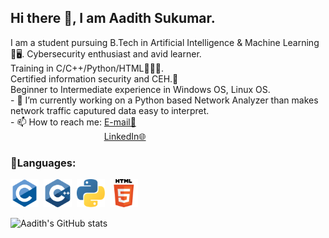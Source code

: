 ## Hi there 👋, I am Aadith Sukumar.

I am a student pursuing B.Tech in Artificial Intelligence & Machine Learning 🧠🖥️. Cybersecurity enthusiast and avid learner. </br>Training in C/C++/Python/HTML👨🏽‍💻. 
</br>Certified information security and CEH.🔐
</br>Beginner to Intermediate experience in Windows OS, Linux OS. 
</br>- 🔭 I’m currently working on a Python based Network Analyzer than makes network traffic caputured data easy to interpret.
</br>- 📫 How to reach me: <a href="mailto:saadith2002@gmail.com">E-mail📧</a> </br> &nbsp;&nbsp;&nbsp;&nbsp;&nbsp;&nbsp;&nbsp;&nbsp;&nbsp;&nbsp;&nbsp;&nbsp;&nbsp;&nbsp;&nbsp;&nbsp;&nbsp;&nbsp;&nbsp;&nbsp;&nbsp;&nbsp;&nbsp;&nbsp;&nbsp;&nbsp;&nbsp;&nbsp;&nbsp;&nbsp;&nbsp;&nbsp;&nbsp;&nbsp;&nbsp;&nbsp;&nbsp;&nbsp;<a href="https://www.linkedin.com/in/aadith-sukumar/">LinkedIn🌐</a>

### 📖Languages:
<a href="https://www.cprogramming.com" target="_blank"><img src="/Assets/c.png" alt="C Programming" style="width:45px;height:45px;"></a>&nbsp;&nbsp;<a href="https://www.cplusplus.org" target="_blank"><img src="/Assets/cpp.png" alt="C Programming" style="width:45px;height:45px;"></a>&nbsp;&nbsp;<a href="https://www.python.org" target="_blank"><img src="/Assets/python.png" alt="C Programming" style="width:45px;height:45px;"></a>&nbsp;&nbsp;<a href="https://html.spec.whatwg.org" target="_blank"><img src="/Assets/html5.png" alt="C Programming" style="width:45px;height:45px;"></a>

<!--
#### &#x1f4c8;Stats
-->
![Aadith's GitHub stats](https://github-readme-stats.vercel.app/api?username=aadi1011&theme=github_dark&count_private=true&show_icons=true&hide_rank=true&custom_title=📈Aadith's&nbsp;GitHub&nbsp;Stats&include_all_commits=true)




<!--
**aadi1011/aadi1011** is a ✨ _special_ ✨ repository because its `README.md` (this file) appears on your GitHub profile.

Here are some ideas to get you started:

- 🔭 I’m currently working on ...
- 🌱 I’m currently learning ...
- 👯 I’m looking to collaborate on ...
- 🤔 I’m looking for help with ...
- 💬 Ask me about ...
- 📫 How to reach me: ...
- 😄 Pronouns: ...
- ⚡ Fun fact: ...
-->
